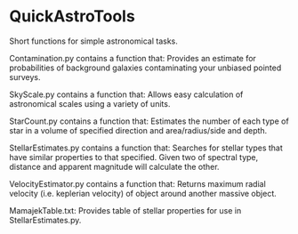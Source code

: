 # QuickAstroTools
Short functions for simple astronomical tasks.

Contamination.py contains a function that:
Provides an estimate for probabilities of background galaxies contaminating your unbiased pointed surveys.

SkyScale.py contains a function that:
Allows easy calculation of astronomical scales using a variety of units.

StarCount.py contains a function that:
Estimates the number of each type of star in a volume of specified direction and area/radius/side and depth.

StellarEstimates.py contains a function that:
Searches for stellar types that have similar properties to that specified.
Given two of spectral type, distance and apparent magnitude will calculate the other.

VelocityEstimator.py contains a function that:
Returns maximum radial velocity (i.e. keplerian velocity) of object around another massive object.

MamajekTable.txt:
Provides table of stellar properties for use in StellarEstimates.py.

